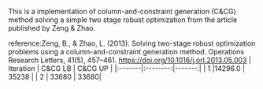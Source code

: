 This is a implementation of column-and-constraint generation (C&CG) method solving a simple two stage robust optimization from the article published by Zeng & Zhao.

reference:Zeng, B., & Zhao, L. (2013). Solving two-stage robust optimization problems using a column-and-constraint generation method. Operations Research Letters, 41(5), 457–461. https://doi.org/10.1016/j.orl.2013.05.003
| Iteration  | C&CG LB   | C&CG UP  |
|:-------|:--------:|-------:|
| 1  |14296.0   | 35238 |
| 2   | 33680    | 33680|
